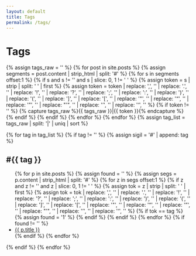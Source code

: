 ```yaml
---
layout: default
title: Tags
permalink: /tags/
---
```


# Tags

{% assign tags_raw = '' %}
{% for post in site.posts %}
  {% assign segments = post.content | strip_html | split: '#' %}
  {% for s in segments offset:1 %}
    {% if s and s != '' and s | slice: 0, 1 != ' ' %}
      {% assign token = s | strip | split: ' ' | first %}
      {% assign token = token | replace: ',', '' | replace: '.', '' | replace: '!', '' | replace: '?', '' | replace: ';', '' | replace: ':', '' | replace: ')', '' | replace: '(', '' | replace: ']', '' | replace: '[', '' | replace: '"', '' | replace: '“', '' | replace: '”', '' | replace: "'", '' | replace: '’', '' | replace: '‘', '' %}
      {% if token != '' %}
        {% capture tags_raw %}{{ tags_raw }}|{{ token }}{% endcapture %}
      {% endif %}
    {% endif %}
  {% endfor %}
{% endfor %}
{% assign tag_list = tags_raw | split: '|' | uniq | sort %}

{% for tag in tag_list %}
  {% if tag != '' %}
    {% assign sigil = '#' | append: tag %}
    <section class="tag-section" id="{{ tag }}">
      <h2>#{{ tag }}</h2>
      <ul>
        {% for p in site.posts %}
          {% assign found = '' %}
          {% assign segs = p.content | strip_html | split: '#' %}
          {% for z in segs offset:1 %}
            {% if z and z != '' and z | slice: 0, 1 != ' ' %}
              {% assign tok = z | strip | split: ' ' | first %}
              {% assign tok = tok | replace: ',', '' | replace: '.', '' | replace: '!', '' | replace: '?', '' | replace: ';', '' | replace: ':', '' | replace: ')', '' | replace: '(', '' | replace: ']', '' | replace: '[', '' | replace: '"', '' | replace: '“', '' | replace: '”', '' | replace: "'", '' | replace: '’', '' | replace: '‘', '' %}
              {% if tok == tag %}
                {% assign found = '1' %}
              {% endif %}
            {% endif %}
          {% endfor %}
          {% if found != '' %}
            <li><a href="{{ p.url | relative_url }}">{{ p.title }}</a></li>
          {% endif %}
        {% endfor %}
      </ul>
    </section>
  {% endif %}
{% endfor %}

<script>
  (function(){
    function applyTagFilter(){
      var hash = decodeURIComponent(location.hash||'').replace('#','');
      var sections = document.querySelectorAll('.tag-section');
      if(!hash){
        sections.forEach(function(s){ s.classList.remove('is-active'); });
        document.documentElement.classList.remove('tag-filter-active');
        return;
      }
      var any = false;
      sections.forEach(function(s){
        if(s.id === hash){ s.classList.add('is-active'); any = true; }
        else { s.classList.remove('is-active'); }
      });
      if(any){ document.documentElement.classList.add('tag-filter-active'); }
      else { document.documentElement.classList.remove('tag-filter-active'); }
    }
    window.addEventListener('hashchange', applyTagFilter);
    document.addEventListener('DOMContentLoaded', applyTagFilter);
  })();
  </script>
